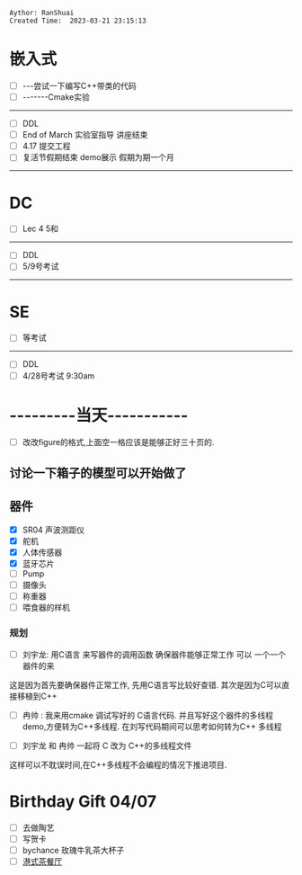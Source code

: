 ```
Aythor: RanShuai
Created Time:  2023-03-21 23:15:13
```

# 嵌入式
- [ ] ---尝试一下编写C++带类的代码
- [ ] -------Cmake实验
---
- [ ] DDL
- [ ] End of March  实验室指导 讲座结束
- [ ] 4.17 提交工程
- [ ] 复活节假期结束 demo展示 假期为期一个月
---
# DC
- [ ] Lec 4 5和
---
- [ ] DDL
- [ ] 5/9号考试
---
# SE
- [ ] 等考试
---
- [ ] DDL
- [ ] 4/28号考试 9:30am

# ---------当天-----------
- [ ] 改改figure的格式,上面空一格应该是能够正好三十页的.


## 讨论一下箱子的模型可以开始做了


## 器件
- [x] SR04 声波测距仪
- [x] 舵机
- [x] 人体传感器
- [x] 蓝牙芯片
- [ ] Pump
- [ ] 摄像头
- [ ] 称重器
- [ ] 喂食器的样机

### 规划
- [ ] 刘宇龙: 用C语言 来写器件的调用函数 确保器件能够正常工作 可以 一个一个器件的来

这是因为首先要确保器件正常工作, 先用C语言写比较好查错. 其次是因为C可以直接移植到C++

- [ ] 冉帅 : 我来用cmake 调试写好的 C语言代码. 并且写好这个器件的多线程demo,方便转为C++多线程.  在刘写代码期间可以思考如何转为C++ 多线程

- [ ] 刘宇龙 和 冉帅  一起将 C 改为 C++的多线程文件

这样可以不耽误时间,在C++多线程不会编程的情况下推进项目.


# Birthday Gift 04/07
- [ ] 去做陶艺
- [ ] 写贺卡
- [ ] bychance 玫瑰牛乳茶大杯子
- [ ] [港式茶餐厅](https://www.xiaohongshu.com/explore/64260a4e0000000013010506?app_platform=ios&app_version=7.80&share_from_user_hidden=true&type=normal&xhsshare=WeixinSession&appuid=5d57586b000000000100191a&apptime=1680215617)
